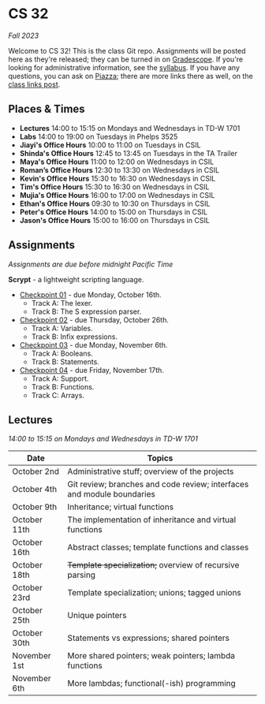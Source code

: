 # CS 32

_Fall 2023_

Welcome to CS 32! This is the class Git repo. Assignments will be posted here as
they're released; they can be turned in on [Gradescope](https://www.gradescope.com/courses/640286).
If you're looking for administrative information, see the [syllabus](Syllabus.md).
If you have any questions, you can ask on [Piazza](https://piazza.com/ucsb/fall2023/cs32);
there are more links there as well, on the [class links post](https://piazza.com/class/ln84vkklspf363/post/6).


## Places & Times

- **Lectures**  14:00 to 15:15 on Mondays and Wednesdays in TD-W 1701
- **Labs**      14:00 to 19:00 on Tuesdays in Phelps 3525
- **Jiayi's Office Hours**   10:00 to 11:00 on Tuesdays in CSIL
- **Shinda's Office Hours**  12:45 to 13:45 on Tuesdays in the TA Trailer
- **Maya's Office Hours**    11:00 to 12:00 on Wednesdays in CSIL
- **Roman’s Office Hours**   12:30 to 13:30 on Wednesdays in CSIL
- **Kevin's Office Hours**   15:30 to 16:30 on Wednesdays in CSIL
- **Tim's Office Hours**     15:30 to 16:30 on Wednesdays in CSIL
- **Mujia's Office Hours**   16:00 to 17:00 on Wednesdays in CSIL
- **Ethan's Office Hours**   09:30 to 10:30 on Thursdays in CSIL
- **Peter's Office Hours**   14:00 to 15:00 on Thursdays in CSIL
- **Jason's Office Hours**   15:00 to 16:00 on Thursdays in CSIL


## Assignments

_Assignments are due before midnight Pacific Time_

**Scrypt** - a lightweight scripting language.
- [Checkpoint 01](./scrypt/01%20-%20Calculator.md) - due Monday, October 16th.
  - Track A: The lexer.
  - Track B: The S expression parser.
- [Checkpoint 02](./scrypt/02%20-%20Persistence.md) - due Thursday, October 26th.
  - Track A: Variables.
  - Track B: Infix expressions.
- [Checkpoint 03](./scrypt/03%20-%20Conditionals.md) - due Monday, November 6th.
  - Track A: Booleans.
  - Track B: Statements.
- [Checkpoint 04](./scrypt/04%20-%20Completion.md) - due Friday, November 17th.
  - Track A: Support.
  - Track B: Functions.
  - Track C: Arrays.


## Lectures

_14:00 to 15:15 on Mondays and Wednesdays in TD-W 1701_

| Date          | Topics
|---------------|--------
| October   2nd | Administrative stuff; overview of the projects
| October   4th | Git review; branches and code review; interfaces and module boundaries
| October   9th | Inheritance; virtual functions
| October  11th | The implementation of inheritance and virtual functions
| October  16th | Abstract classes; template functions and classes
| October  18th | ~~Template specialization;~~ overview of recursive parsing
| October  23rd | Template specialization; unions; tagged unions
| October  25th | Unique pointers
| October  30th | Statements vs expressions; shared pointers
| November  1st | More shared pointers; weak pointers; lambda functions
| November  6th | More lambdas; functional(-ish) programming
